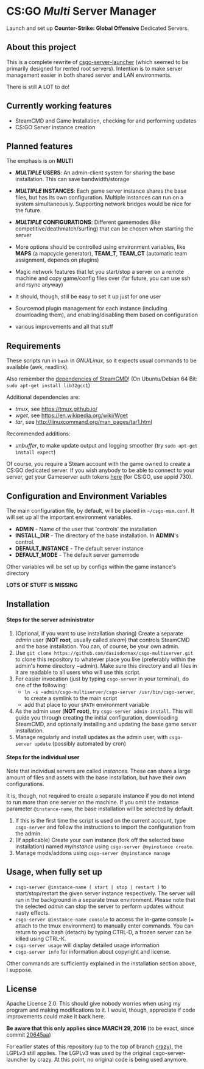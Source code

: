 # CS:GO *Multi* Server Manager

Launch and set up **Counter-Strike: Global Offensive** Dedicated Servers.




## About this project

This is a complete rewrite of [csgo-server-launcher](https://github.com/crazy-max/csgo-server-launcher) (which seemed to be primarily designed for rented root servers). Intention is to make server management easier in both shared server and LAN environments.

There is still A LOT to do!




## Currently working features

* SteamCMD and Game Installation, checking for and performing updates
* CS:GO Server instance creation




## Planned features

The emphasis is on **MULTI**
* **_MULTIPLE_ USERS**: An admin-client system for sharing the base installation. This can save bandwidth/storage
* **_MULTIPLE_ INSTANCES**: Each game server instance shares the base files, but has its own configuration. Multiple instances can run on a system simultaneously. Supporting network bridges would be nice for the future.
* **_MULTIPLE_ CONFIGURATIONS**: Different gamemodes (like competitive/deathmatch/surfing) that can be chosen when starting the server

* More options should be controlled using environment variables, like **MAPS** (a mapcycle generator), **TEAM_T**, **TEAM_CT** (automatic team assignment, depends on plugins)
* Magic network features that let you start/stop a server on a remote machine and copy game/config files over (far future, you can use ssh and rsync anyway)
* It should, though, still be easy to set it up just for one user
* Sourcemod plugin management for each instance (including downloading them), and enabling/disabling them based on configuration
* various improvements and all that stuff




## Requirements

These scripts run in `bash` in _GNU/Linux_, so it expects usual commands to be available (awk, readlink).

Also remember the [dependencies of SteamCMD](https://developer.valvesoftware.com/wiki/SteamCMD#Linux)! (On Ubuntu/Debian 64 Bit: `sudo apt-get install lib32gcc1`)

Additional dependencies are:

* _tmux_, see https://tmux.github.io/
* _wget_, see https://en.wikipedia.org/wiki/Wget
* _tar_, see http://linuxcommand.org/man_pages/tar1.html

Recommended additions:

* _unbuffer_, to make update output and logging smoother (try `sudo apt-get install expect`)

Of course, you require a Steam account with the game owned to create a CS:GO dedicated server. If you wish anybody to be able to connect to your server, get your Gameserver auth tokens [here](http://steamcommunity.com/dev/managegameservers) (for CS:GO, use appid 730).




## Configuration and Environment Variables

The main configuration file, by default, will be placed in `~/csgo-msm.conf`. It will set up all the important environment variables.

* **ADMIN** - Name of the user that 'controls' the installation
* **INSTALL_DIR** - The directory of the base installation. In **ADMIN**'s control.
* **DEFAULT_INSTANCE** - The default server instance
* **DEFAULT_MODE** - The default server gamemode

Other variables will be set up by configs within the game instance's directory

**LOTS OF STUFF IS MISSING**



## Installation

#### Steps for the server administrator

1. (Optional, if you want to use installation sharing) Create a separate _admin_ user (__NOT root__, usually called _steam_) that controls SteamCMD and the base installation. You can, of course, be your own admin.
2. Use `git clone https://github.com/dasisdormax/csgo-multiserver.git` to clone this repository to whatever place you like (preferably within the admin's home directory ~admin). Make sure this directory and all files in it are readable to all users who will use this script.
3. For easier invocation (just by typing `csgo-server` in your terminal), do one of the following:
    * `ln -s ~admin/csgo-multiserver/csgo-server /usr/bin/csgo-server`, to create a symlink to the main script
    * add that place to your `$PATH` environment variable
4. As the admin user (__NOT root__), try `csgo-server admin-install`. This will guide you through creating the initial configuration, downloading SteamCMD, and optionally installing and updating the base game server installation.
5. Manage regularly and install updates as the admin user, with `csgo-server update` (possibly automated by cron)
 
#### Steps for the individual user

Note that individual servers are called _instances_. These can share a large amount of files and assets with the base installation, but have their own configurations.

It is, though, not required to create a separate instance if you do not intend to run more than one server on the machine. If you omit the instance parameter `@instance-name`, the base installation will be selected by default.

1. If this is the first time the script is used on the current account, type `csgo-server` and follow the instructions to import the configuration from the admin.
2. (If applicable) Create your own instance (fork off the selected base installation) named _myinstance_ using `csgo-server @myinstance create`.
3. Manage mods/addons using `csgo-server @myinstance manage`




## Usage, when fully set up

* `csgo-server @instance-name ( start | stop | restart )` to start/stop/restart the given server instance respectively. The server will run in the background in a separate tmux environment. Please note that the selected _admin_ can stop the server to perform updates without nasty effects.
* `csgo-server @instance-name console` to access the in-game console (= attach to the tmux environment) to manually enter commands. You can return to your bash (detach) by typing CTRL-D, a frozen server can be killed using CTRL-K.
* `csgo-server usage` will display detailed usage information
* `csgo-server info` for information about copyright and license.

Other commands are sufficiently explained in the installation section above, I suppose.




## License

Apache License 2.0. This should give nobody worries when using my program and making modifications to it. I would, though, appreciate if code improvements could make it back here.

__Be aware that this only applies since MARCH 29, 2016__ (to be exact, since commit [20645aa](https://github.com/dasisdormax/csgo-multiserver/commit/20645aa13a654226fc08312411f6462bdb9c877f))

For earlier states of this repository (up to the top of branch [crazy](https://github.com/dasisdormax/csgo-multiserver/tree/crazy)), the LGPLv3 still applies. The LGPLv3 was used by the original csgo-server-launcher by crazy. At this point, no original code is being used anymore. 
